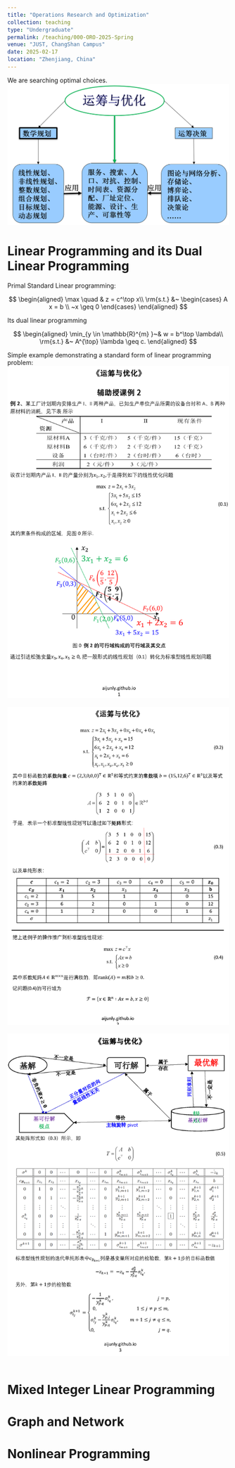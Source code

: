 ```yaml
---
title: "Operations Research and Optimization"
collection: teaching
type: "Undergraduate"
permalink: /teaching/000-ORO-2025-Spring  
venue: "JUST, ChangShan Campus"
date: 2025-02-17
location: "Zhenjiang, China"
---
```


We are searching optimal choices.  <br/><img src='/images/oro2025/oro.png'>

Linear Programming and its Dual Linear Programming
======
Primal Standard Linear programming:       

$$
\begin{aligned}
	\max \quad & z = c^\top x\\
	\rm{s.t.} &~
	\begin{cases} 
		A x =  b  \\
		 ~x \geq  0
	\end{cases} 
\end{aligned}
$$

Its dual linear programming

$$
    \begin{aligned}
        \min_{y \in \mathbb{R}^{m} }~& w = b^\top \lambda\\
	    \rm{s.t.} &~ A^{\top} \lambda \geq  c.
    \end{aligned}
$$

Simple example demonstrating a standard form of linear programming problem:
<br/><img src='/images/oro2025/oro-auxi-1.png'>           
<br/><img src='/images/oro2025/oro-auxi-2.png'>  
<br/><img src='/images/oro2025/oro-auxi-3.png'>  

Mixed Integer Linear Programming
======

Graph and Network
======

Nonlinear Programming
======
